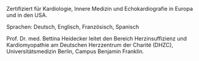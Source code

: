 Zertifiziert für Kardiologie, Innere Medizin und Echokardiografie in Europa und in den USA.

Sprachen: Deutsch, Englisch, Französisch, Spanisch

Prof. Dr. med. Bettina Heidecker leitet den Bereich Herzinsuffizienz und Kardiomyopathie am Deutschen Herzzentrum der Charité (DHZC), Universitätsmedizin Berlin, Campus Benjamin Franklin.
